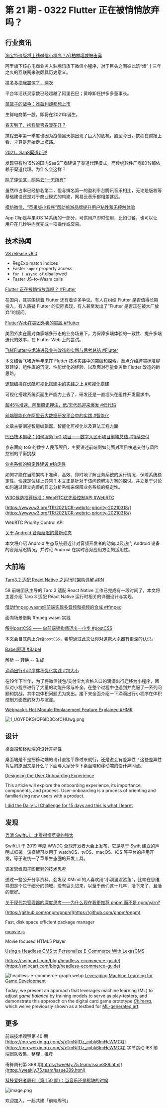 # 第 21 期 - 0322 Flutter 正在被悄悄放弃吗？
## 行业资讯
[淘宝特价版将上线微信小程序？AT柏林墙或被击穿](http://finance.sina.com.cn/tech/csj/2021-03-19/doc-ikkntiam5404668.shtml)

阿里旗下核心电商业务入驻腾讯旗下微信小程序，对于巨头之间彼此筑“墙”十三年之久的互联网来说颇具历史意义。

[拼多多把我震惊了，两次](https://mp.weixin.qq.com/s/ZwJhx64_X0etkhlrB2KK_Q)

平台年活跃买家数已经超越了阿里巴巴；黄峥卸任拼多多董事长。

[菜篮子的战争：难盈利却都想上市](https://mp.weixin.qq.com/s/5AuoibTBONCyX8Dzd22NZA)

生鲜电商第一股，即将在2021年诞生。

[春天到了，携程能否春暖花开？](https://mp.weixin.qq.com/s/UjSs1dLpR_-PaNAdY_XWyA)

携程去年第一季度也因为疫情黑天鹅出现了巨大的危机，直至今日，携程在财报上看，才算是开始走上坡路。

[2021，SaaS渠道新说](https://mp.weixin.qq.com/s/adPzrWPuwyQyrWr5v3u7Sw)

发现只有约15%的国内SaaS厂商建设了渠道代理模式，而传统软件厂商80%都依赖于渠道代理。为什么会这样？

[除了评论区，网易云“一无所有”](https://mp.weixin.qq.com/s/Er8FItD4H4E1LIBZQgldBA)

虽然市占率已经排名第二，但与排名第一的盈利平台腾讯音乐相比，无论是版权等基础建设还是对于商业模式的构建，网易云音乐都相差甚远。

[模仿微信，“苹果版小程序”帮助旅游品牌提升用户粘性和无接触体验](https://mp.weixin.qq.com/s/xfkqzdJ5Uttv95TouoRB6A)

App Clip是苹果iOS 14系统的一部分，可供用户即时使用，比如订餐，也可以让用户在几秒钟内就完成一项操作或交易。

## 技术热闻
[V8 release v9.0](https://v8.dev/blog/v8-release-90)


- RegExp match indices
- Faster `super` property access
- `for ( async of` disallowed
- Faster JS-to-Wasm calls

[Flutter 正在被悄悄放弃吗？ #Flutter](https://mp.weixin.qq.com/s/hDjbMSPNz_D5JeEBMEJZCA)

在国内，其实围绕着 Flutter 还有着许多争议。有人在纠结 Flutter 是否值得长期投入，有人质疑 Flutter 的实际表现，有人甚至发出了“Flutter 是否正在被大厂放弃”的疑问。

[FlutterWeb在美团外卖的实践 #Flutter](https://tech.meituan.com/2021/03/18/flutterweb-in-meituanwaimai.html)

美团外卖在面对商家端多形态的业务场景下，为保障多端体验的一致性、提升多端迭代的效率，在 Flutter Web 上的尝试。

[飞猪Flutter技术演进及业务改造的实践与思考总结 #Flutter](https://mp.weixin.qq.com/s/iN2Z1oCYlZbuPEbVYVf4WQ)

本文结合飞猪近半年来在 Flutter 技术实践中的突破和探索，重点介绍跨端标准容器建设、组件库的沉淀、性能优化的经验，以及面对存量业务做 Flutter 改造的新思路。

[逻辑编排在优酷可视化搭建中的实践之上 #可视化搭建](https://mp.weixin.qq.com/s/ZVZ1skvmIWIjcSz9HhDU3Q)

可视化搭建系统页面生产能力上去了，研发还是一直埋头在组件开发需求中。

[超45%增速、阿里腾讯押注，低/无代码迎来爆发 #低代码](https://www.toutiao.com/i6939794220588892702/)


[前端智能化在阿里云大数据研发平台中的实践 #智能化](https://mp.weixin.qq.com/s/__acfuWEWxp7rVHuOHOylg)

文章主要阐述智能编辑器、智能化可视化以及算法工程方面

[凹凸技术揭秘：如何服务 toG 项目——数字人民币项目前端总结 #持续交付](https://mp.weixin.qq.com/s/6SNXW-Y0Iv62SoPe1w8o1w)

京东面向 toG 的数字人民币项目，主要讲述前端侧如何面对项目快速交付与风险控制的平衡挑战

[业务系统的稳定性建设 #稳定性](https://mp.weixin.qq.com/s/i0vlj4H3EpIfYYvrh7fC7Q)

如何才能在当前架构下准确、高效、即时地了解业务系统的运行情况、保障系统稳定性、快速定位线上异常？本文正是针对于该问题解决方案的探讨。并立足于讨论如何通过建立完善的日志分析系统来保障业务系统的稳定性。

[W3C候选推荐标准：WebRTC优先级控制API #WebRTC](https://mp.weixin.qq.com/s/n8r90gFMUi1PDh0WBeNqAA)


[https://www.w3.org/TR/2021/CR-webrtc-priority-20210318/](https://www.w3.org/TR/2021/CR-webrtc-priority-20210318/)

WebRTC Priority Control API

[关于 Android 音频延迟的最新动态](https://mp.weixin.qq.com/s/ST75Q2RKt_LZrZVtmAmpGA)

本文将介绍 Android 生态系统最近针对音频开发者的动向以及热门 Android 设备的音频延迟情况，并讨论 Android 在实时音频应用方面的适用性。

## 大前端
[Taro3.2 适配 React Native 之运行时架构详解 #RN](https://mp.weixin.qq.com/s/j2AEtp6JwOo48mxL_LDXjA)

58 前端团队主导的 Taro 3 适配 React Native 工作已完成有一段时间了，本文将主要介绍 Taro 3 适配 React Native 运行时相关的详细设计与实现。

[借助ffmpeg.wasm纯前端实现多音频和视频的合成 #ffmpeg](https://www.zhangxinxu.com/wordpress/2021/03/ffmpeg-wasm-audio-video-merge/)

面向场景借助 ffmpeg.wasm 实践

[解剖postCSS —— 向前端架构师迈出一小步 #postCSS](https://mp.weixin.qq.com/s/P4Uj9g71u5lDzYi9JaMCow)

本文会自底向上介绍`postCSS`，希望通过此文让你对这款大杀器有更深的认识。

[Babel原理 #Babel](https://mp.weixin.qq.com/s/kI9nm5_hpTvGHHE61fzHNQ)

解析 -- 转换 -- 生成

[滴滴出行小程序体积优化实践 #包大小](https://mp.weixin.qq.com/s/MGpFsz0jZBuBYx3R1HQurg)

在19年下半年，为了将微信钱包/支付宝九宫格入口的滴滴出行迁移为小程序，团队对小程序进行了大量的功能升级与补全。在整个过程中也遇到并克服了一系列问题和挑战，其中包体积问题尤为突出。接下来全面介绍一下滴滴出行小程序在体积控制方面做的努力与沉淀。

[Webpack’s Hot Module Replacement Feature Explained #HMR](https://blog.bitsrc.io/webpacks-hot-module-replacement-feature-explained-43c13b169986)

![1_UGYFDKGrQF6ID3CofCHUwg.png](https://cdn.nlark.com/yuque/0/2021/png/85771/1616336860359-a34d383e-5e4c-45df-bf3b-3637e85349d3.png#align=left&display=inline&height=253&margin=%5Bobject%20Object%5D&name=1_UGYFDKGrQF6ID3CofCHUwg.png&originHeight=1080&originWidth=1920&size=86268&status=done&style=none&width=450)

## 设计
[桌面端和移动端的设计差异性](https://mp.weixin.qq.com/s/9FpsqfiEnc_oq1SwXbSOOw)

桌面端是不是把移动端的设计直接平移过来就行，还是说会有差异性？这些差异性背后的原因又是什么？下面与大家分享下桌面端和移动端的设计异同点。

[Designing the User Onboarding Experience](https://www.uxbooth.com/articles/designing-the-user-onboarding-experience/)

This article will explore the onboarding experience, its importance, components, and process. User-onboarding is a process of orienting and familiarizing new users with a product. 

[I did the Daily UI Challenge for 15 days and this is what I learnt](https://uxplanet.org/i-did-the-daily-ui-challenge-for-15-days-and-this-is-what-i-learnt-3ed0ca8f0473)


## 发现
[弄清 SwiftUI，才看得懂苹果的强大](https://sspai.com/post/65567)

SwiftUI 于 2019 年度 WWDC 全球开发者大会上发布，它是基于 Swift 建立的声明式框架。该框架可以用于 watchOS、tvOS、macOS、iOS 等平台的应用开发，等于说统一了苹果生态圈的开发工具。

[语雀思维图子图嵌套的技术思考](https://mp.weixin.qq.com/s/R9YnZnphESqc2yZ7-jGhew)

透过一些公开分享资料，会发现 XMind 的人喜欢用“小溪里没鲨鱼”，比喻在思维导图是个过于细分的领域，没有巨头进来，以至于他们这十几年，活下来了，且活的很好。

[关于现代包管理器的深度思考——为什么现在我更推荐 pnpm 而不是 npm/yarn?](https://juejin.cn/post/6932046455733485575)


[https://github.com/pnpm/pnpm](https://github.com/pnpm/pnpm)

Fast, disk space efficient package manager

[moovie.js](https://github.com/BMSVieira/moovie.js)

Movie focused HTML5 Player

[Using a Headless CMS to Personalize E-Commerce With LexasCMS](https://snipcart.com/blog/headless-cms-personalization-lexascms)


[https://snipcart.com/blog/headless-ecommerce-guide](https://snipcart.com/blog/headless-ecommerce-guide)

![headless-e-commerce-graph.webp](https://cdn.nlark.com/yuque/0/2021/webp/85771/1616336998652-6232fba8-e247-434d-b172-defaf3fa4c61.webp#align=left&display=inline&height=381&margin=%5Bobject%20Object%5D&name=headless-e-commerce-graph.webp&originHeight=800&originWidth=700&size=18844&status=done&style=none&width=333)
[Leveraging Machine Learning for Game Development](https://ai.googleblog.com/2021/03/leveraging-machine-learning-for-game.html)

Today, we present an approach that leverages machine learning (ML) to adjust _game balance_ by training models to serve as play-testers, and demonstrate this approach on the digital card game prototype _[Chimera](https://www.youtube.com/watch?t=239&v=hMWjerCqRFA)_, which we’ve previously shown as a testbed for [ML-generated art](https://ai.googleblog.com/2020/11/using-gans-to-create-fantastical.html).

## 更多
前端技术观察第 40 期[https://mp.weixin.qq.com/s/xTmNjfDz_cxbk6ImHcWMCQ](https://mp.weixin.qq.com/s/xTmNjfDz_cxbk6ImHcWMCQ)
字节跳动 IES 前端团队收集、整理、推荐

奇舞周刊第 398 期[https://weekly.75.team/issue389.html](https://weekly.75.team/issue389.html)

[科技爱好者周刊（第 150 期）：当音乐还是稀缺的时候](http://www.ruanyifeng.com/blog/2021/03/weekly-issue-150.html)

![image.png](https://cdn.nlark.com/yuque/0/2020/png/85771/1605930034828-7fc81343-651f-4a15-8465-eebe5a23cf61.png#align=left&display=inline&height=31&margin=%5Bobject%20Object%5D&name=image.png&originHeight=90&originWidth=2186&size=14325&status=done&style=none&width=746)


欢迎加入，一起共建「前端周刊」
